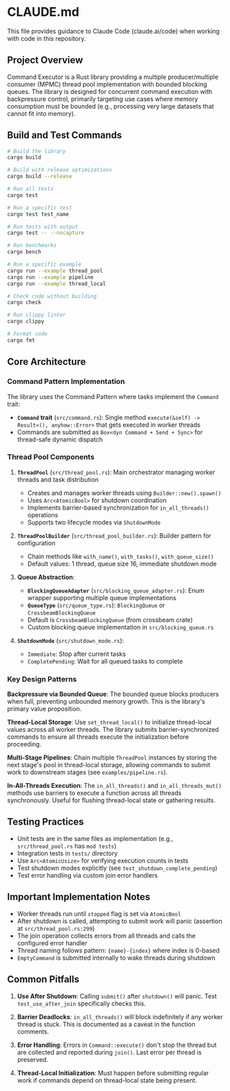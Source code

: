 # CLAUDE.md

This file provides guidance to Claude Code (claude.ai/code) when working with code in this repository.

## Project Overview

Command Executor is a Rust library providing a multiple producer/multiple consumer (MPMC) thread pool implementation with bounded blocking queues. The library is designed for concurrent command execution with backpressure control, primarily targeting use cases where memory consumption must be bounded (e.g., processing very large datasets that cannot fit into memory).

## Build and Test Commands

```bash
# Build the library
cargo build

# Build with release optimizations
cargo build --release

# Run all tests
cargo test

# Run a specific test
cargo test test_name

# Run tests with output
cargo test -- --nocapture

# Run benchmarks
cargo bench

# Run a specific example
cargo run --example thread_pool
cargo run --example pipeline
cargo run --example thread_local

# Check code without building
cargo check

# Run clippy linter
cargo clippy

# Format code
cargo fmt
```

## Core Architecture

### Command Pattern Implementation

The library uses the Command Pattern where tasks implement the `Command` trait:

- **`Command` trait** (`src/command.rs`): Single method `execute(&self) -> Result<(), anyhow::Error>` that gets executed in worker threads
- Commands are submitted as `Box<dyn Command + Send + Sync>` for thread-safe dynamic dispatch

### Thread Pool Components

1. **`ThreadPool`** (`src/thread_pool.rs`): Main orchestrator managing worker threads and task distribution
   - Creates and manages worker threads using `Builder::new().spawn()`
   - Uses `Arc<AtomicBool>` for shutdown coordination
   - Implements barrier-based synchronization for `in_all_threads()` operations
   - Supports two lifecycle modes via `ShutdownMode`

2. **`ThreadPoolBuilder`** (`src/thread_pool_builder.rs`): Builder pattern for configuration
   - Chain methods like `with_name()`, `with_tasks()`, `with_queue_size()`
   - Default values: 1 thread, queue size 16, immediate shutdown mode

3. **Queue Abstraction**:
   - **`BlockingQueueAdapter`** (`src/blocking_queue_adapter.rs`): Enum wrapper supporting multiple queue implementations
   - **`QueueType`** (`src/queue_type.rs`): `BlockingQueue` or `CrossbeamBlockingQueue`
   - Default is `CrossbeamBlockingQueue` (from crossbeam crate)
   - Custom blocking queue implementation in `src/blocking_queue.rs`

4. **`ShutdownMode`** (`src/shutdown_mode.rs`):
   - `Immediate`: Stop after current tasks
   - `CompletePending`: Wait for all queued tasks to complete

### Key Design Patterns

**Backpressure via Bounded Queue**: The bounded queue blocks producers when full, preventing unbounded memory growth. This is the library's primary value proposition.

**Thread-Local Storage**: Use `set_thread_local()` to initialize thread-local values across all worker threads. The library submits barrier-synchronized commands to ensure all threads execute the initialization before proceeding.

**Multi-Stage Pipelines**: Chain multiple `ThreadPool` instances by storing the next stage's pool in thread-local storage, allowing commands to submit work to downstream stages (see `examples/pipeline.rs`).

**In-All-Threads Execution**: The `in_all_threads()` and `in_all_threads_mut()` methods use barriers to execute a function across all threads synchronously. Useful for flushing thread-local state or gathering results.

## Testing Practices

- Unit tests are in the same files as implementation (e.g., `src/thread_pool.rs` has `mod tests`)
- Integration tests in `tests/` directory
- Use `Arc<AtomicUsize>` for verifying execution counts in tests
- Test shutdown modes explicitly (see `test_shutdown_complete_pending`)
- Test error handling via custom join error handlers

## Important Implementation Notes

- Worker threads run until `stopped` flag is set via `AtomicBool`
- After shutdown is called, attempting to submit work will panic (assertion at `src/thread_pool.rs:299`)
- The join operation collects errors from all threads and calls the configured error handler
- Thread naming follows pattern: `{name}-{index}` where index is 0-based
- `EmptyCommand` is submitted internally to wake threads during shutdown

## Common Pitfalls

1. **Use After Shutdown**: Calling `submit()` after `shutdown()` will panic. Test `test_use_after_join` specifically checks this.

2. **Barrier Deadlocks**: `in_all_threads()` will block indefinitely if any worker thread is stuck. This is documented as a caveat in the function comments.

3. **Error Handling**: Errors in `Command::execute()` don't stop the thread but are collected and reported during `join()`. Last error per thread is preserved.

4. **Thread-Local Initialization**: Must happen before submitting regular work if commands depend on thread-local state being present.
